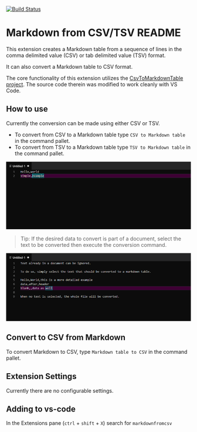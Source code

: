 [![Build Status](https://dev.azure.com/jojoco/Markdown%20from%20csv/_apis/build/status/ArbiterOfBuffoonery.MarkdownFromCSV?branchName=master)](https://dev.azure.com/jojoco/Markdown%20from%20csv/_build/latest?definitionId=2&branchName=master)


# Markdown from CSV/TSV README

This extension creates a Markdown table from a sequence of lines in the comma delimited value (CSV) or tab delimited value (TSV) format.

It can also convert a Markdown table to CSV format.

The core functionality of this extension utilizes the [CsvToMarkdownTable project](https://github.com/donatj/CsvToMarkdownTable). The source code therein was modified to work cleanly with VS Code.

## How to use

Currently the conversion can be made using either CSV or TSV.

- To convert from CSV to a Markdown table type `CSV to Markdown table` in the command pallet.
- To convert from TSV to a Markdown table type `TSV to Markdown table` in the command pallet.

![Simple conversion example](images/markdown-table_base-case.gif)

> Tip: If the desired data to convert is part of a document, select the text to be converted then execute the conversion command.

![Selection conversion example](images/markdown-table_selection-case.gif)

## Convert to CSV from Markdown

To convert Markdown to CSV, type `Markdown table to CSV` in the command pallet.

## Extension Settings

Currently there are no configurable settings.

## Adding to vs-code

In the Extensions pane (`ctrl` + `shift` + `X`) search for `markdownfromcsv`